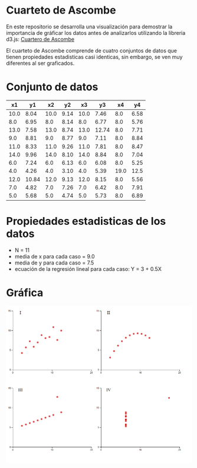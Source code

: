Cuarteto de Ascombe
===================

En este repositorio se desarrolla una visualización para demostrar la importancia de gráficar los datos antes de analizarlos utilizando la libreria d3.js: [Cuartero de Ascombe](http://jdash99.github.io/anscombe/)

El cuarteto de Ascombe comprende de cuatro conjuntos de datos que tienen propiedades estadisticas casi identicas, sin embargo, se ven muy diferentes al ser graficados.


Conjunto de datos
===================

|x1   |   y1    |  x2    |  y2    |  x3    |  y3    |  x4   |  y4   |
|-----|---------|--------|--------|--------|--------|-------|-------|
|10.0 |   8.04  |  10.0  |  9.14  |  10.0  |  7.46  |  8.0  |  6.58 |
|8.0  |   6.95  |  8.0   |  8.14  |  8.0   |  6.77  |  8.0  |  5.76 |
|13.0 |   7.58  |  13.0  |  8.74  |  13.0  |  12.74 |  8.0  |  7.71 |
|9.0  |   8.81  |  9.0   |  8.77  |  9.0   |  7.11  |  8.0  |  8.84 |
|11.0 |   8.33  |  11.0  |  9.26  |  11.0  |  7.81  |  8.0  |  8.47 |
|14.0 |   9.96  |  14.0  |  8.10  |  14.0  |  8.84  |  8.0  |  7.04 |
|6.0  |   7.24  |  6.0   |  6.13  |  6.0   |  6.08  |  8.0  |  5.25 |
|4.0  |   4.26  |  4.0   |  3.10  |  4.0   |  5.39  |  19.0 |  12.5 |
|12.0 |   10.84 |  12.0  |  9.13  |  12.0  |  8.15  |  8.0  |  5.56 |
|7.0  |   4.82  |  7.0   |  7.26  |  7.0   |  6.42  |  8.0  |  7.91 |
|5.0  |   5.68  |  5.0   |  4.74  |  5.0   |  5.73  |  8.0  |  6.89 |

Propiedades estadisticas de los datos
======================================

* N = 11
* media de x para cada caso = 9.0
* media de y para cada caso = 7.5
* ecuación de la regresión lineal para cada caso: Y = 3 + 0.5X

Gráfica
===================

![anscombe](anscombe.png)
